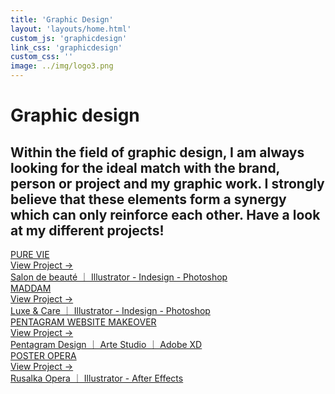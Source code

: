 ```yaml
---
title: 'Graphic Design'
layout: 'layouts/home.html'
custom_js: 'graphicdesign'
link_css: 'graphicdesign'
custom_css: ''
image: ../img/logo3.png
---
```

<h1>Graphic design</h1>
<h2>Within the field of graphic design, I am always looking for the ideal match with the brand, person or project and my graphic work. I strongly believe that these elements form a synergy which can only reinforce each other. Have a look at my different projects!</h2>

<div class="containerWeb">
  <a href='/graphicdesign/purevie'>
    <div class="vlak">
      <div class="vlak-hover"></div>
      <div class="titel">PURE VIE</div>
      <span class="verborgen">View Project &#8594;</span>
      <div class="text">Salon de beauté &#65372 Illustrator - Indesign - Photoshop</div>
    </div>
  </a>
  <a href='/graphicdesign/maddam'>
    <div class="vlak">
      <div class="vlak-hover"></div>
      <div class="titel">MADDAM</div>
      <span class="verborgen">View Project &#8594;</span>
      <div class="text">Luxe & Care &#65372  Illustrator - Indesign - Photoshop</div>
    </div>
  </a>
  <a href='/graphicdesign/artestudio'>
    <div class="vlak">
      <div class="vlak-hover"></div>
      <div class="titel">PENTAGRAM WEBSITE MAKEOVER</div>
      <span class="verborgen">View Project &#8594;</span>
      <div class="text">Pentagram Design &#65372 Arte Studio &#65372 Adobe XD</div>
    </div>
  </a>
  <a href='/graphicdesign/poster'>
    <div class="vlak">
      <div class="vlak-hover"></div>
      <div class="titel">POSTER OPERA</div>
      <span class="verborgen">View Project &#8594;</span>
      <div class="text">Rusalka Opera &#65372 Illustrator - After Effects</div>
    </div>
  </a>
</div>
